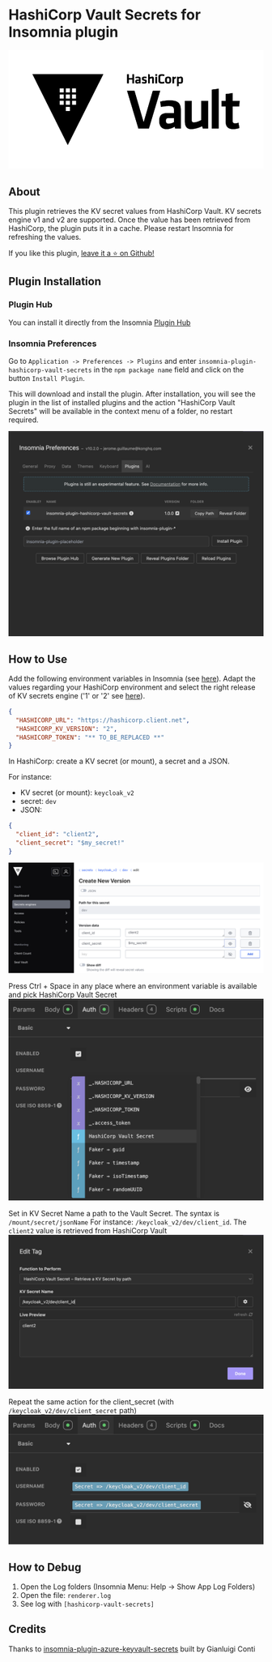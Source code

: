 # HashiCorp Vault Secrets for Insomnia plugin

![Vault](assets/Vault_PrimaryLogo_Black.png)

## About
This plugin retrieves the KV secret values from HashiCorp Vault. KV secrets engine v1 and v2 are supported. Once the value has been retrieved from HashiCorp, the plugin puts it in a cache. Please restart Insomnia for refreshing the values.

If you like this plugin, [leave it a ⭐ on Github!](https://github.com/jeromeguillaume/insomnia-plugin-hashicorp-vault-secrets)

## Plugin Installation

### Plugin Hub
You can install it directly from the Insomnia [Plugin Hub](https://insomnia.rest/plugins/insomnia-plugin-hashicorp-vault-secrets)

### Insomnia Preferences
Go to `Application -> Preferences -> Plugins` and enter `insomnia-plugin-hashicorp-vault-secrets` in the `npm package name` field and click on the button `Install Plugin`.

This will download and install the plugin. After installation, you will see the plugin in the list of installed plugins
and the action "HashiCorp Vault Secrets" will be available in the context menu of a folder, no restart required.

![Insomnia Preferences](assets/Insomnia-prefrences.png)

## How to Use
Add the following environment variables in Insomnia (see [here](https://docs.insomnia.rest/insomnia/environment-variables#environment-basics)). Adapt the values regarding your HashiCorp environment and select the right release of KV secrets engine ('1' or '2' see [here](https://developer.hashicorp.com/vault/docs/secrets/kv)).
```json
{
  "HASHICORP_URL": "https://hashicorp.client.net",
  "HASHICORP_KV_VERSION": "2",
  "HASHICORP_TOKEN": "** TO_BE_REPLACED **"
}
```
In HashiCorp: create a KV secret (or mount), a secret and a JSON.

For instance: 
- KV secret (or mount): `keycloak_v2`
- secret: `dev`
- JSON:
```json
{
  "client_id": "client2",
  "client_secret": "$my_secret!"
}
```
![Vault KV 2](assets/Vault_KV2.png)

Press Ctrl + Space in any place where an environment variable is available and pick HashiCorp Vault Secret
![Insomnia Ctrl + Space](assets/Insomnia_ctrl_space.png)

Set in KV Secret Name a path to the Vault Secret. The syntax is `/mount/secret/jsonName`
For instance: `/keycloak_v2/dev/client_id`. The `client2` value is retrieved from HashiCorp Vault
![Insomnia Edit Tag](assets/Insomnia_Edit_Tag.png)

Repeat the same action for the client_secret (with `/keycloak_v2/dev/client_secret` path)
![Insomnia All Secrets](assets/Insomnia_with_all_secrets.png)

## How to Debug
1) Open the Log folders (Insomnia Menu: Help -> Show App Log Folders)
2) Open the file: `renderer.log`
3) See log with `[hashicorp-vault-secrets]`

## Credits
Thanks to [insomnia-plugin-azure-keyvault-secrets](https://insomnia.rest/plugins/insomnia-plugin-azure-keyvault-secrets) built by Gianluigi Conti
